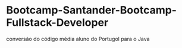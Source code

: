 # Bootcamp-Santander-Bootcamp-Fullstack-Developer
conversão do código média aluno do Portugol para o Java
